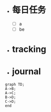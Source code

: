 - # 每日任务
	- [ ] a
	- [ ] be
- # tracking
- # journal

```mermaid
graph TD;
A->B;
A->C;
B->D;
C->D;
end
```

